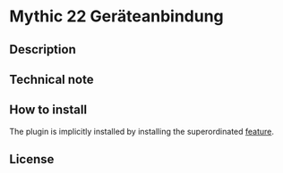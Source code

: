 # Mythic 22 Geräteanbindung 
## Description

## Technical note


## How to install
The plugin is implicitly installed by installing the superordinated [feature](https://github.com/elexis/elexis-3-base/tree/master/features/at.gruber.elexis.mythic22.feature).

## License

